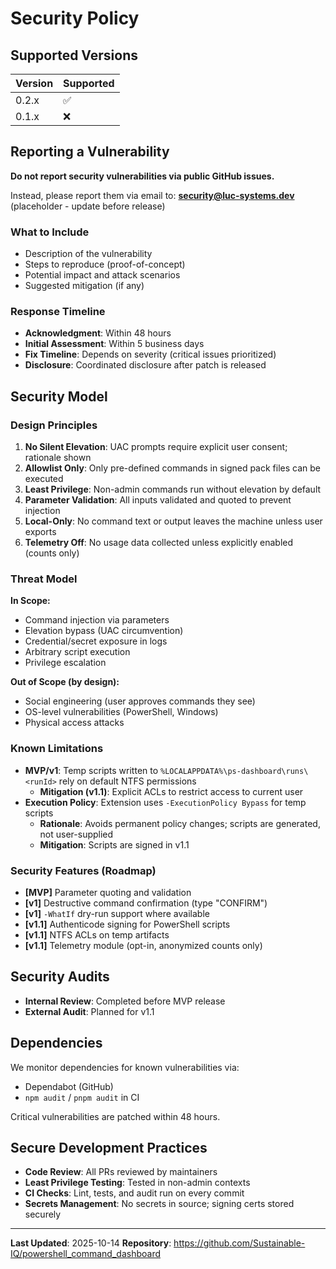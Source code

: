 # Security Policy

## Supported Versions

| Version | Supported          |
| ------- | ------------------ |
| 0.2.x   | :white_check_mark: |
| 0.1.x   | :x:                |

## Reporting a Vulnerability

**Do not report security vulnerabilities via public GitHub issues.**

Instead, please report them via email to: **security@luc-systems.dev** (placeholder - update before release)

### What to Include

- Description of the vulnerability
- Steps to reproduce (proof-of-concept)
- Potential impact and attack scenarios
- Suggested mitigation (if any)

### Response Timeline

- **Acknowledgment**: Within 48 hours
- **Initial Assessment**: Within 5 business days
- **Fix Timeline**: Depends on severity (critical issues prioritized)
- **Disclosure**: Coordinated disclosure after patch is released

## Security Model

### Design Principles

1. **No Silent Elevation**: UAC prompts require explicit user consent; rationale shown
2. **Allowlist Only**: Only pre-defined commands in signed pack files can be executed
3. **Least Privilege**: Non-admin commands run without elevation by default
4. **Parameter Validation**: All inputs validated and quoted to prevent injection
5. **Local-Only**: No command text or output leaves the machine unless user exports
6. **Telemetry Off**: No usage data collected unless explicitly enabled (counts only)

### Threat Model

**In Scope:**
- Command injection via parameters
- Elevation bypass (UAC circumvention)
- Credential/secret exposure in logs
- Arbitrary script execution
- Privilege escalation

**Out of Scope (by design):**
- Social engineering (user approves commands they see)
- OS-level vulnerabilities (PowerShell, Windows)
- Physical access attacks

### Known Limitations

- **MVP/v1**: Temp scripts written to `%LOCALAPPDATA%\ps-dashboard\runs\<runId>` rely on default NTFS permissions
  - **Mitigation (v1.1)**: Explicit ACLs to restrict access to current user
- **Execution Policy**: Extension uses `-ExecutionPolicy Bypass` for temp scripts
  - **Rationale**: Avoids permanent policy changes; scripts are generated, not user-supplied
  - **Mitigation**: Scripts are signed in v1.1

### Security Features (Roadmap)

- **[MVP]** Parameter quoting and validation
- **[v1]** Destructive command confirmation (type "CONFIRM")
- **[v1]** `-WhatIf` dry-run support where available
- **[v1.1]** Authenticode signing for PowerShell scripts
- **[v1.1]** NTFS ACLs on temp artifacts
- **[v1.1]** Telemetry module (opt-in, anonymized counts only)

## Security Audits

- **Internal Review**: Completed before MVP release
- **External Audit**: Planned for v1.1

## Dependencies

We monitor dependencies for known vulnerabilities via:
- Dependabot (GitHub)
- `npm audit` / `pnpm audit` in CI

Critical vulnerabilities are patched within 48 hours.

## Secure Development Practices

- **Code Review**: All PRs reviewed by maintainers
- **Least Privilege Testing**: Tested in non-admin contexts
- **CI Checks**: Lint, tests, and audit run on every commit
- **Secrets Management**: No secrets in source; signing certs stored securely

---

**Last Updated**: 2025-10-14
**Repository**: https://github.com/Sustainable-IQ/powershell_command_dashboard
